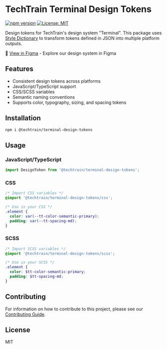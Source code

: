 # TechTrain Terminal Design Tokens

[![npm version](https://badge.fury.io/js/%40techtrain%2Fterminal-design-tokens.svg)](https://badge.fury.io/js/%40techtrain%2Fterminal-design-tokens)
[![License: MIT](https://img.shields.io/badge/License-MIT-yellow.svg)](https://opensource.org/licenses/MIT)

Design tokens for TechTrain's design system "Terminal". This package uses [Style Dictionary](https://amzn.github.io/style-dictionary) to transform tokens defined in JSON into multiple platform outputs.

🎨 [View in Figma](https://www.figma.com/community/file/1472050808130527580/techtrain-terminal-design-system) - Explore our design system in Figma

## Features

- Consistent design tokens across platforms
- JavaScript/TypeScript support
- CSS/SCSS variables
- Semantic naming conventions
- Supports color, typography, sizing, and spacing tokens

## Installation

```bash
npm i @techtrain/terminal-design-tokens
```

## Usage

### JavaScript/TypeScript

```typescript
import DesignToken from '@techtrain/terminal-design-tokens';
```

### CSS

```css
/* Import CSS variables */
@import '@techtrain/terminal-design-tokens/css';

/* Use in your CSS */
.element {
  color: var(--tt-color-semantic-primary);
  padding: var(--tt-spacing-md);
}
```

### SCSS

```scss
/* Import SCSS variables */
@import '@techtrain/terminal-design-tokens/scss';

/* Use in your SCSS */
.element {
  color: $tt-color-semantic-primary;
  padding: $tt-spacing-md;
}
```

## Contributing

For information on how to contribute to this project, please see our [Contributing Guide](CONTRIBUTING.md).

## License

MIT
